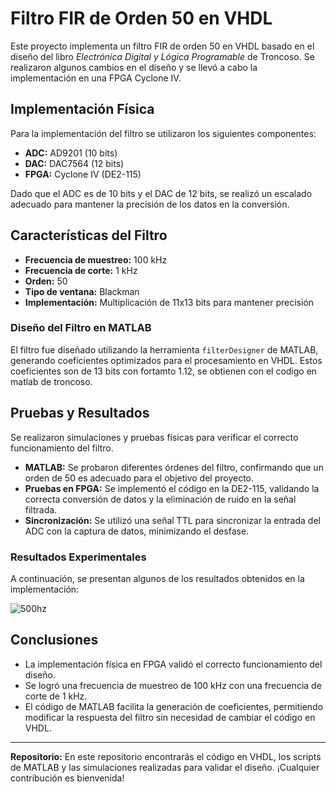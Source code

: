 # Filtro FIR de Orden 50 en VHDL

Este proyecto implementa un filtro FIR de orden 50 en VHDL basado en el diseño del libro *Electrónica Digital y Lógica Programable* de Troncoso. Se realizaron algunos cambios en el diseño y se llevó a cabo la implementación en una FPGA Cyclone IV.

## Implementación Física

Para la implementación del filtro se utilizaron los siguientes componentes:

- **ADC:** AD9201 (10 bits)
- **DAC:** DAC7564 (12 bits)
- **FPGA:** Cyclone IV (DE2-115)

Dado que el ADC es de 10 bits y el DAC de 12 bits, se realizó un escalado adecuado para mantener la precisión de los datos en la conversión.

## Características del Filtro

- **Frecuencia de muestreo:** 100 kHz
- **Frecuencia de corte:** 1 kHz
- **Orden:** 50
- **Tipo de ventana:** Blackman
- **Implementación:** Multiplicación de 11x13 bits para mantener precisión

### Diseño del Filtro en MATLAB

El filtro fue diseñado utilizando la herramienta `filterDesigner` de MATLAB, generando coeficientes optimizados para el procesamiento en VHDL.
Estos coeficientes son de 13 bits con fortamto 1.12, se obtienen con el codigo en matlab de troncoso.

## Pruebas y Resultados

Se realizaron simulaciones y pruebas físicas para verificar el correcto funcionamiento del filtro.

- **MATLAB:** Se probaron diferentes órdenes del filtro, confirmando que un orden de 50 es adecuado para el objetivo del proyecto.
- **Pruebas en FPGA:** Se implementó el código en la DE2-115, validando la correcta conversión de datos y la eliminación de ruido en la señal filtrada.
- **Sincronización:** Se utilizó una señal TTL para sincronizar la entrada del ADC con la captura de datos, minimizando el desfase.

### Resultados Experimentales

A continuación, se presentan algunos de los resultados obtenidos en la implementación:

![500hz](https://github.com/user-attachments/assets/e4c5f50d-ecd7-42b4-b43f-c879e44e7988)

## Conclusiones

- La implementación física en FPGA validó el correcto funcionamiento del diseño.
- Se logró una frecuencia de muestreo de 100 kHz con una frecuencia de corte de 1 kHz.
- El código de MATLAB facilita la generación de coeficientes, permitiendo modificar la respuesta del filtro sin necesidad de cambiar el código en VHDL.

---

**Repositorio:** En este repositorio encontrarás el código en VHDL, los scripts de MATLAB y las simulaciones realizadas para validar el diseño. ¡Cualquier contribución es bienvenida!
